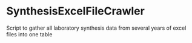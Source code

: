 # SynthesisExcelFileCrawler
Script to gather all laboratory synthesis data from several years of excel files into one table
